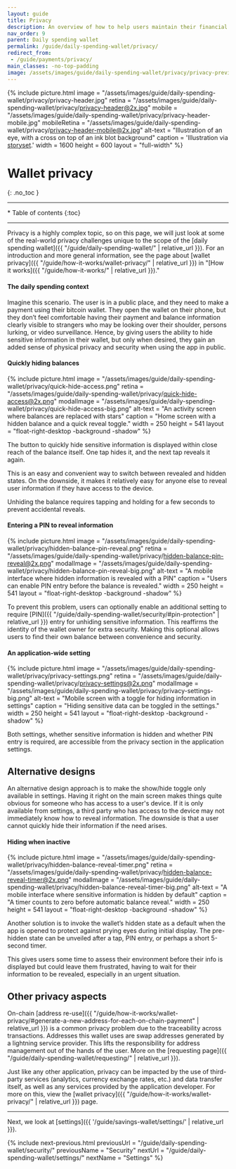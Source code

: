 ```yaml
---
layout: guide
title: Privacy
description: An overview of how to help users maintain their financial privacy while using a bitcoin daily spending wallet.
nav_order: 9
parent: Daily spending wallet
permalink: /guide/daily-spending-wallet/privacy/
redirect_from:
 - /guide/payments/privacy/
main_classes: -no-top-padding
image: /assets/images/guide/daily-spending-wallet/privacy/privacy-preview.jpg
---
```


{% include picture.html
    image = "/assets/images/guide/daily-spending-wallet/privacy/privacy-header.jpg"
    retina = "/assets/images/guide/daily-spending-wallet/privacy/privacy-header@2x.jpg"
    mobile = "/assets/images/guide/daily-spending-wallet/privacy/privacy-header-mobile.jpg"
    mobileRetina = "/assets/images/guide/daily-spending-wallet/privacy/privacy-header-mobile@2x.jpg"
    alt-text = "Illustration of an eye, with a cross on top of an ink blot background"
    caption = 'Illustration via <a href="https://www.freepik.com/free-vector/hidden-person-concept-illustration_24237636.htm">storyset</a>.'
    width = 1600
    height = 600
    layout = "full-width"
%}

<!--

This page showcases the options users have to improve their privacy in the daily spending wallet.

-->

# Wallet privacy
{: .no_toc }

---

<div class="glossary-toc" markdown="1">
 * Table of contents
{:toc}
</div>

---

Privacy is a highly complex topic, so on this page, we will just look at some of the real-world privacy challenges unique to the scope of the [daily spending wallet]({{ "/guide/daily-spending-wallet/" | relative_url }}). For an introduction and more general information, see the page about [wallet privacy]({{ "/guide/how-it-works/wallet-privacy/" | relative_url }}) in "[How it works]({{ "/guide/how-it-works/" | relative_url }})."

#### The daily spending context

Imagine this scenario. The user is in a public place, and they need to make a payment using their bitcoin wallet. They open the wallet on their phone, but they don’t feel comfortable having their payment and balance information clearly visible to strangers who may be looking over their shoulder, persons lurking, or video surveillance. Hence, by giving users the ability to hide sensitive information in their wallet, but only when desired, they gain an added sense of physical privacy and security when using the app in public.

#### Quickly hiding balances

<div class="center" markdown="1">

{% include picture.html
   image = "/assets/images/guide/daily-spending-wallet/privacy/quick-hide-access.png"
   retina = "/assets/images/guide/daily-spending-wallet/privacy/quick-hide-access@2x.png"
   modalImage = "/assets/images/guide/daily-spending-wallet/privacy/quick-hide-access-big.png"
   alt-text = "An activity screen where balances are replaced with stars"
   caption = "Home screen with a hidden balance and a quick reveal toggle."
   width = 250
   height = 541
   layout = "float-right-desktop -background -shadow"
%}

The button to quickly hide sensitive information is displayed within close reach of the balance itself. One tap hides it, and the next tap reveals it again.

This is an easy and convenient way to switch between revealed and hidden states. On the downside, it makes it relatively easy for anyone else to reveal user information if they have access to the device.

Unhiding the balance requires tapping and holding for a few seconds to prevent accidental reveals.

</div>

#### Entering a PIN to reveal information

<div class="center" markdown="1">

{% include picture.html
   image = "/assets/images/guide/daily-spending-wallet/privacy/hidden-balance-pin-reveal.png"
   retina = "/assets/images/guide/daily-spending-wallet/privacy/hidden-balance-pin-reveal@2x.png"
   modalImage = "/assets/images/guide/daily-spending-wallet/privacy/hidden-balance-pin-reveal-big.png"
   alt-text = "A mobile interface where hidden information is revealed with a PIN"
   caption = "Users can enable PIN entry before the balance is revealed."
   width = 250
   height = 541
   layout = "float-right-desktop -background -shadow"
%}

To prevent this problem, users can optionally enable an additional setting to require [PIN]({{ "/guide/daily-spending-wallet/security/#pin-protection" | relative_url }}) entry for unhiding sensitive information. This reaffirms the identity of the wallet owner for extra security. Making this optional allows users to find their own balance between convenience and security.

</div>

#### An application-wide setting

<div class="center" markdown="1">

{% include picture.html
   image = "/assets/images/guide/daily-spending-wallet/privacy/privacy-settings.png"
   retina = "/assets/images/guide/daily-spending-wallet/privacy/privacy-settings@2x.png"
   modalImage = "/assets/images/guide/daily-spending-wallet/privacy/privacy-settings-big.png"
   alt-text = "Mobile screen with a toggle for hiding information in settings"
   caption = "Hiding sensitive data can be toggled in the settings."
   width = 250
   height = 541
   layout = "float-right-desktop -background -shadow"
%}

Both settings, whether sensitive information is hidden and whether PIN entry is required, are accessible from the privacy section in the application settings.

</div>

## Alternative designs

An alternative design approach is to make the show/hide toggle only available in settings. Having it right on the main screen makes things quite obvious for someone who has access to a user's device. If it is only available from settings, a third party who has access to the device may not immediately know how to reveal information. The downside is that a user cannot quickly hide their information if the need arises.

#### Hiding when inactive

<div class="center" markdown="1">

{% include picture.html
   image = "/assets/images/guide/daily-spending-wallet/privacy/hidden-balance-reveal-timer.png"
   retina = "/assets/images/guide/daily-spending-wallet/privacy/hidden-balance-reveal-timer@2x.png"
   modalImage = "/assets/images/guide/daily-spending-wallet/privacy/hidden-balance-reveal-timer-big.png"
   alt-text = "A mobile interface where sensitive information is hidden by default"
   caption = "A timer counts to zero before automatic balance reveal."
   width = 250
   height = 541
   layout = "float-right-desktop -background -shadow"
%}

Another solution is to invoke the wallet’s hidden state as a default when the app is opened to protect against prying eyes during initial display. The pre-hidden state can be unveiled after a tap, PIN entry, or perhaps a short 5-second timer.

This gives users some time to assess their environment before their info is displayed but could leave them frustrated, having to wait for their information to be revealed, especially in an urgent situation.

</div>

## Other privacy aspects

On-chain [address re-use]({{ "/guide/how-it-works/wallet-privacy/#generate-a-new-address-for-each-on-chain-payment" | relative_url }}) is a common privacy problem due to the traceability across transactions. Addresses this wallet uses are swap addresses generated by a lightning service provider. This lifts the responsibility for address management out of the hands of the user. More on the [requesting page]({{ "/guide/daily-spending-wallet/requesting/" | relative_url }}).

Just like any other application, privacy can be impacted by the use of third-party services (analytics, currency exchange rates, etc.) and data transfer itself, as well as any services provided by the application developer. For more on this, view the [wallet privacy]({{ "/guide/how-it-works/wallet-privacy/" | relative_url }}) page.

---

Next, we look at [settings]({{ '/guide/savings-wallet/settings/' | relative_url }}).

{% include next-previous.html
   previousUrl = "/guide/daily-spending-wallet/security/"
   previousName = "Security"
   nextUrl = "/guide/daily-spending-wallet/settings/"
   nextName = "Settings"
%}
